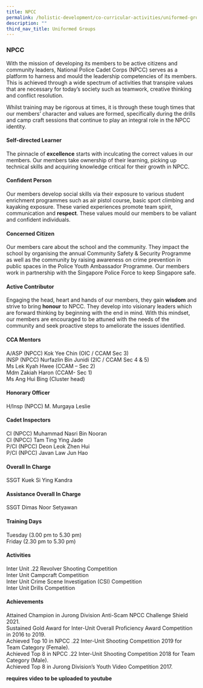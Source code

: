 ```yaml
---
title: NPCC
permalink: /holistic-development/co-curricular-activities/uniformed-groups/npcc/
description: ""
third_nav_title: Uniformed Groups
---
```

### **NPCC**
With the mission of developing its members to be active citizens and community leaders, National Police Cadet Corps (NPCC) serves as a platform to harness and mould the leadership competencies of its members. This is achieved through a wide spectrum of activities that transpire values that are necessary for today’s society such as teamwork, creative thinking and conflict resolution.

Whilst training may be rigorous at times, it is through these tough times that our members’ character and values are formed, specifically during the drills and camp craft sessions that continue to play an integral role in the NPCC identity.

#### **Self-directed Learner**
The pinnacle of **excellence** starts with inculcating the correct values in our members. Our members take ownership of their learning, picking up technical skills and acquiring knowledge critical for their growth in NPCC.

#### **Confident Person**
Our members develop social skills via their exposure to various student enrichment programmes such as air pistol course, basic sport climbing and kayaking exposure. These varied experiences promote team spirit, communication and **respect**. These values mould our members to be valiant and confident individuals.

#### **Concerned Citizen**
Our members care about the school and the community. They impact the school by organising the annual Community Safety & Security Programme as well as the community by raising awareness on crime prevention in public spaces in the Police Youth Ambassador Programme. Our members work in partnership with the Singapore Police Force to keep Singapore safe.

#### **Active Contributor**
Engaging the head, heart and hands of our members, they gain **wisdom** and strive to bring **honour** to NPCC. They develop into visionary leaders which are forward thinking by beginning with the end in mind. With this mindset, our members are encouraged to be attuned with the needs of the community and seek proactive steps to ameliorate the issues identified.

#### **CCA Mentors**
A/ASP (NPCC) Kok Yee Chin (OIC / CCAM Sec 3)<br>
INSP (NPCC) Nurfazlin Bin Junidi (2IC / CCAM Sec 4 & 5)<br>
Ms Lek Kyah Hwee (CCAM – Sec 2)<br>
Mdm Zakiah Haron (CCAM- Sec 1)<br>
Ms Ang Hui Bing (Cluster head)

#### **Honorary Officer**
H/Insp (NPCC) M. Murgaya Leslie

#### **Cadet Inspectors**
CI (NPCC) Muhammad Nasri Bin Nooran<br>
CI (NPCC) Tam Ting Ying Jade<br>
P/CI (NPCC) Deon Leok Zhen Hui<br>
P/CI (NPCC) Javan Law Jun Hao

#### **Overall In Charge**
SSGT Kuek Si Ying Kandra

#### **Assistance Overall In Charge**
SSGT Dimas Noor Setyawan

#### **Training Days**
Tuesday (3.00 pm to 5.30 pm)<br>
Friday (2.30 pm to 5.30 pm)

#### **Activities**
Inter Unit .22 Revolver Shooting Competition<br>
Inter Unit Campcraft Competition<br>
Inter Unit Crime Scene Investigation (CSI) Competition<br>
Inter Unit Drills Competition

#### **Achievements**
Attained Champion in Jurong Division Anti-Scam NPCC Challenge Shield 2021.<br>
Sustained Gold Award for Inter-Unit Overall Proficiency Award Competition in 2016 to 2019.<br>
Achieved Top 10 in NPCC .22 Inter-Unit Shooting Competition 2019 for Team Category (Female).<br>
Achieved Top 8 in NPCC .22 Inter-Unit Shooting Competition 2018 for Team Category (Male).<br>
Achieved Top 8 in Jurong Division’s Youth Video Competition 2017.

**requires video to be uploaded to youtube**
